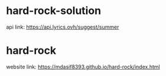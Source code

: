 # hard-rock-solution
api link: https://api.lyrics.ovh/suggest/summer
# hard-rock
website link: https://mdasif8393.github.io/hard-rock/index.html
